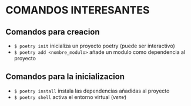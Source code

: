 # COMANDOS INTERESANTES

## Comandos para creacion
- `$ poetry init` inicializa un proyecto poetry (puede ser interactivo)
- `$ poetry add <nombre_modulo>` añade un modulo como dependencia al proyecto

## Comandos para la inicializacion
- `$ poetry install` instala las dependencias añadidas al proyecto
- `$ poetry shell` activa el entorno virtual (_venv_)
